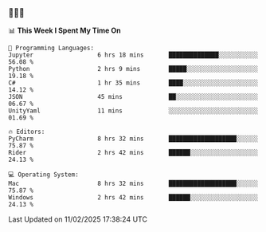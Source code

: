 ### 👋👋👋
<!--START_SECTION:waka-->
📊 **This Week I Spent My Time On** 

```text
💬 Programming Languages: 
Jupyter                  6 hrs 18 mins       ██████████████░░░░░░░░░░░   56.08 % 
Python                   2 hrs 9 mins        █████░░░░░░░░░░░░░░░░░░░░   19.18 % 
C#                       1 hr 35 mins        ████░░░░░░░░░░░░░░░░░░░░░   14.12 % 
JSON                     45 mins             ██░░░░░░░░░░░░░░░░░░░░░░░   06.67 % 
UnityYaml                11 mins             ░░░░░░░░░░░░░░░░░░░░░░░░░   01.69 % 

🔥 Editors: 
PyCharm                  8 hrs 32 mins       ███████████████████░░░░░░   75.87 % 
Rider                    2 hrs 42 mins       ██████░░░░░░░░░░░░░░░░░░░   24.13 % 

💻 Operating System: 
Mac                      8 hrs 32 mins       ███████████████████░░░░░░   75.87 % 
Windows                  2 hrs 42 mins       ██████░░░░░░░░░░░░░░░░░░░   24.13 % 
```


 Last Updated on 11/02/2025 17:38:24 UTC
<!--END_SECTION:waka-->
